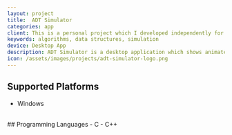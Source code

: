 ```yaml
---
layout: project
title:  ADT Simulator
categories: app
client: This is a personal project which I developed independently for the Data Structures and Algorithms course during my <a href="/resume/bese/">undergraduate studies</a> at NUST.
keywords: algorithms, data structures, simulation
device: Desktop App
description: ADT Simulator is a desktop application which shows animated simulations of various data structures, and algorithms for searching and sorting.
icon: /assets/images/projects/adt-simulator-logo.png
---
```



## Supported Platforms
- Windows

<br>
## Programming Languages
- C
- C++
